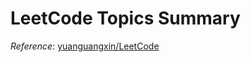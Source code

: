 # LeetCode Topics Summary

*Reference*: [yuanguangxin/LeetCode](https://github.com/yuanguangxin/LeetCode)
